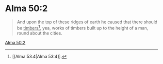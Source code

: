 # Alma 50:2

> And upon the top of these ridges of earth he caused that there should be <u>timbers</u>[^a], yea, works of timbers built up to the height of a man, round about the cities.

[Alma 50:2](https://www.churchofjesuschrist.org/study/scriptures/bofm/alma/50?lang=eng&id=p2#p2)


[^a]: [[Alma 53.4|Alma 53:4]].  
